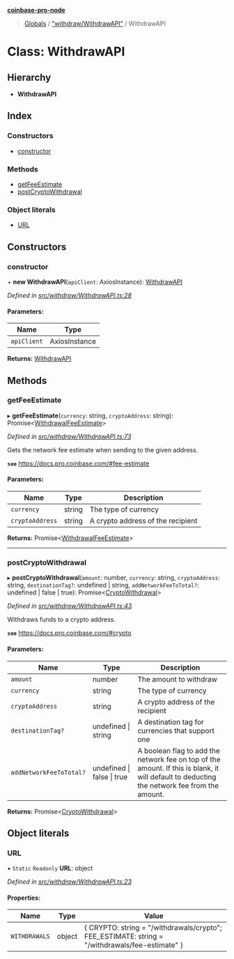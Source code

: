 **[coinbase-pro-node](../README.md)**

> [Globals](../globals.md) / ["withdraw/WithdrawAPI"](../modules/_withdraw_withdrawapi_.md) / WithdrawAPI

# Class: WithdrawAPI

## Hierarchy

- **WithdrawAPI**

## Index

### Constructors

- [constructor](_withdraw_withdrawapi_.withdrawapi.md#constructor)

### Methods

- [getFeeEstimate](_withdraw_withdrawapi_.withdrawapi.md#getfeeestimate)
- [postCryptoWithdrawal](_withdraw_withdrawapi_.withdrawapi.md#postcryptowithdrawal)

### Object literals

- [URL](_withdraw_withdrawapi_.withdrawapi.md#url)

## Constructors

### constructor

\+ **new WithdrawAPI**(`apiClient`: AxiosInstance): [WithdrawAPI](_withdraw_withdrawapi_.withdrawapi.md)

_Defined in [src/withdraw/WithdrawAPI.ts:28](https://github.com/bennycode/coinbase-pro-node/blob/06bdaca/src/withdraw/WithdrawAPI.ts#L28)_

#### Parameters:

| Name        | Type          |
| ----------- | ------------- |
| `apiClient` | AxiosInstance |

**Returns:** [WithdrawAPI](_withdraw_withdrawapi_.withdrawapi.md)

## Methods

### getFeeEstimate

▸ **getFeeEstimate**(`currency`: string, `cryptoAddress`: string): Promise\<[WithdrawalFeeEstimate](../interfaces/_withdraw_withdrawapi_.withdrawalfeeestimate.md)>

_Defined in [src/withdraw/WithdrawAPI.ts:73](https://github.com/bennycode/coinbase-pro-node/blob/06bdaca/src/withdraw/WithdrawAPI.ts#L73)_

Gets the network fee estimate when sending to the given address.

**`see`** https://docs.pro.coinbase.com/#fee-estimate

#### Parameters:

| Name            | Type   | Description                       |
| --------------- | ------ | --------------------------------- |
| `currency`      | string | The type of currency              |
| `cryptoAddress` | string | A crypto address of the recipient |

**Returns:** Promise\<[WithdrawalFeeEstimate](../interfaces/_withdraw_withdrawapi_.withdrawalfeeestimate.md)>

---

### postCryptoWithdrawal

▸ **postCryptoWithdrawal**(`amount`: number, `currency`: string, `cryptoAddress`: string, `destinationTag?`: undefined \| string, `addNetworkFeeToTotal?`: undefined \| false \| true): Promise\<[CryptoWithdrawal](../interfaces/_withdraw_withdrawapi_.cryptowithdrawal.md)>

_Defined in [src/withdraw/WithdrawAPI.ts:43](https://github.com/bennycode/coinbase-pro-node/blob/06bdaca/src/withdraw/WithdrawAPI.ts#L43)_

Withdraws funds to a crypto address.

**`see`** https://docs.pro.coinbase.com/#crypto

#### Parameters:

| Name | Type | Description |
| --- | --- | --- |
| `amount` | number | The amount to withdraw |
| `currency` | string | The type of currency |
| `cryptoAddress` | string | A crypto address of the recipient |
| `destinationTag?` | undefined \| string | A destination tag for currencies that support one |
| `addNetworkFeeToTotal?` | undefined \| false \| true | A boolean flag to add the network fee on top of the amount. If this is blank, it will default to deducting the network fee from the amount. |

**Returns:** Promise\<[CryptoWithdrawal](../interfaces/_withdraw_withdrawapi_.cryptowithdrawal.md)>

## Object literals

### URL

▪ `Static` `Readonly` **URL**: object

_Defined in [src/withdraw/WithdrawAPI.ts:23](https://github.com/bennycode/coinbase-pro-node/blob/06bdaca/src/withdraw/WithdrawAPI.ts#L23)_

#### Properties:

| Name | Type | Value |
| --- | --- | --- |
| `WITHDRAWALS` | object | { CRYPTO: string = "/withdrawals/crypto"; FEE_ESTIMATE: string = "/withdrawals/fee-estimate" } |
